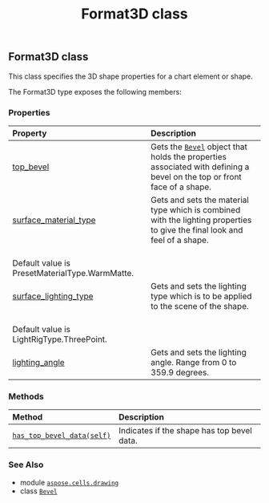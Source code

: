 ﻿---
title: Format3D class
second_title: Aspose.Cells for Python via .NET API References
description: 
type: docs
weight: 180
url: /aspose.cells.drawing/format3d/
is_root: false
---

## Format3D class

This class specifies the 3D shape properties for a chart element or shape.



The Format3D type exposes the following members:

### Properties
| Property | Description |
| :- | :- |
| [top_bevel](/cells/python-net/aspose.cells.drawing/format3d/top_bevel) | Gets the [`Bevel`](/cells/python-net/aspose.cells.drawing/bevel) object that holds the properties associated with defining a bevel on the top or front face of a shape. |
| [surface_material_type](/cells/python-net/aspose.cells.drawing/format3d/surface_material_type) | Gets and sets the material type which is combined with the lighting properties to give the final look and feel of a shape.<br/>Default value is PresetMaterialType.WarmMatte. |
| [surface_lighting_type](/cells/python-net/aspose.cells.drawing/format3d/surface_lighting_type) | Gets and sets the lighting type which is to be applied to the scene of the shape.<br/>Default value is LightRigType.ThreePoint. |
| [lighting_angle](/cells/python-net/aspose.cells.drawing/format3d/lighting_angle) | Gets and sets the lighting angle. Range from 0 to 359.9 degrees. |


### Methods
| Method | Description |
| :- | :- |
| [`has_top_bevel_data(self)`](/cells/python-net/aspose.cells.drawing/format3d/has_top_bevel_data/#) | Indicates if the shape has top bevel data. |



### See Also
* module [`aspose.cells.drawing`](..)
* class [`Bevel`](/cells/python-net/aspose.cells.drawing/bevel)
